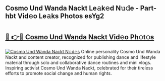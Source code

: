 ## Cosmo Und Wanda Nackt Le𝚊k𝚎d N𝚞𝚍e - Part-hbt Vid𝚎o Le𝚊ks Photos esYg2

# <h2><a href="http://fb58ddf.evod.top/?m=Cosmo+Und+Wanda+Nackt">🔗 👉🔴 Cosmo Und Wanda Nackt Vid𝚎o Ph𝚘t𝚘s</a></h2>

[![Cosmo Und Wanda Nackt N𝚞d𝚎s](https://i.imgur.com/8V9OHl7.gif)](http://fb58ddf.evod.top/?m=Cosmo+Und+Wanda+Nackt)
Online personality Cosmo Und Wanda Nackt and content creator, recognized for publishing dance and lifestyle material through solo and collaborative dance routines and mini vlogs. Inspiring activist Cosmo Und Wanda Nackt, celebrated for their tireless efforts to promote social change and human rights. 
